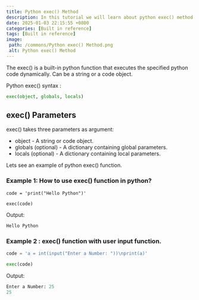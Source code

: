 ```yaml
---
title: Python exec() Method
description: In this tutorial we will learn about python exec() method and its uses with examples.
date: 2025-01-03 22:15:55 +0800
categories: [Built in reference]
tags: [Built in reference]
image:
 path: /commons/Python exec() Method.png
 alt: Python exec() Method
---
```


The exec() is a built-in python function that executes the specified python code dynamically. Can be a string or a code object.

Python exec() syntax :

```python
exec(object, globals, locals)

```

## exec() Parameters

exec() takes three parameters as argument:

<script type="text/javascript">
	atOptions = {
		'key' : '98858c4e91885e00ea9926beee01c03e',
		'format' : 'iframe',
		'height' : 90,
		'width' : 728,
		'params' : {}
	};
</script>
<script type="text/javascript" src="https://www.highperformanceformat.com/98858c4e91885e00ea9926beee01c03e/invoke.js"></script>
* object \-  A string or code object.  
* globals (optional) \- A dictionary containing global parameters.  
* locals (optional) \-  A dictionary containing local parameters.

Lets see an example of python exec() function.

<script type="text/javascript">
	atOptions = {
		'key' : '98858c4e91885e00ea9926beee01c03e',
		'format' : 'iframe',
		'height' : 90,
		'width' : 728,
		'params' : {}
	};
</script>
<script type="text/javascript" src="https://www.highperformanceformat.com/98858c4e91885e00ea9926beee01c03e/invoke.js"></script>
### Example 1: How to use exec() function in python?

```python'
code = 'print("Hello Python")'

exec(code)

```

Output:

```python
Hello Python 

```

<script type="text/javascript">
	atOptions = {
		'key' : '98858c4e91885e00ea9926beee01c03e',
		'format' : 'iframe',
		'height' : 90,
		'width' : 728,
		'params' : {}
	};
</script>
<script type="text/javascript" src="https://www.highperformanceformat.com/98858c4e91885e00ea9926beee01c03e/invoke.js"></script>
### Example 2 : exec() function with user input function.

```python
code = 'a = int(input("Enter a Number: "))\nprint(a)'

exec(code)

```

Output:

```python
Enter a Number: 25
25

```